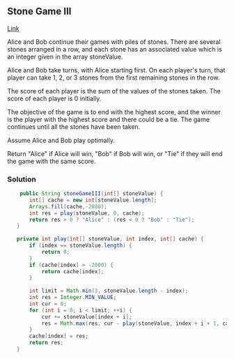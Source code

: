 ## Stone Game III

[Link](https://leetcode.com/problems/stone-game-iii/)

Alice and Bob continue their games with piles of stones. There are several stones arranged in a row, and each stone has an associated value which is an integer given in the array stoneValue.

Alice and Bob take turns, with Alice starting first. On each player's turn, that player can take 1, 2, or 3 stones from the first remaining stones in the row.

The score of each player is the sum of the values of the stones taken. The score of each player is 0 initially.

The objective of the game is to end with the highest score, and the winner is the player with the highest score and there could be a tie. The game continues until all the stones have been taken.

Assume Alice and Bob play optimally.

Return "Alice" if Alice will win, "Bob" if Bob will win, or "Tie" if they will end the game with the same score.

 ### Solution

 ```java
     public String stoneGameIII(int[] stoneValue) {
        int[] cache = new int[stoneValue.length];
        Arrays.fill(cache,-2000);
        int res = play(stoneValue, 0, cache);
        return res > 0 ? "Alice" : (res < 0 ? "Bob" : "Tie");
    }
    
    private int play(int[] stoneValue, int index, int[] cache) {
        if (index == stoneValue.length) {
            return 0;
        }
        if (cache[index] > -2000) {
            return cache[index];
        }
        
        int limit = Math.min(3, stoneValue.length - index);
        int res = Integer.MIN_VALUE;
        int cur = 0;
        for (int i = 0; i < limit; ++i) {
            cur += stoneValue[index + i];
            res = Math.max(res, cur - play(stoneValue, index + i + 1, cache));
        }
        cache[index] = res;
        return res;
    }
 ```